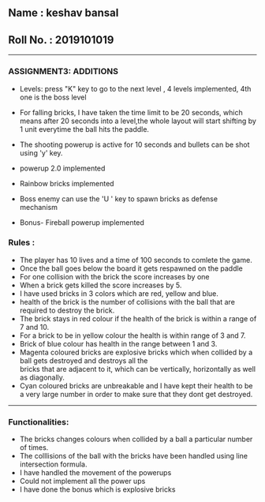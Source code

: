 ## Name : keshav bansal
## Roll No. : 2019101019

---
### ASSIGNMENT3: ADDITIONS
* Levels: press "K" key to go to the next level , 4 levels implemented, 4th one is the boss level

* For falling bricks, I have taken the time limit to be 20 seconds, which means after 20 seconds into a level,the whole layout will start shifting by 1 unit everytime the ball hits the paddle.
* The shooting powerup is active for 10 seconds and bullets can be shot using 'y' key.
* powerup 2.0 implemented
* Rainbow bricks implemented
* Boss enemy can use the 'U ' key to spawn bricks as defense mechanism

* Bonus- Fireball powerup implemented 






### Rules :

* The player has 10 lives and a time of 100 seconds to comlete the game.
* Once the ball goes below the board it gets respawned on the paddle
* For one collision with the brick the score increases by one
* When a brick gets killed the score increases by 5.
* I have used bricks in 3 colors which are red, yellow and blue.
* health of the brick is the number of collisions with the ball that are required to destroy the brick.
* The brick stays in red colour if the health of the brick is within a range of 7 and 10.
* For a brick to be in yellow colour the health is within range of 3 and 7.
* Brick of blue colour has health in the range between 1 and 3.
* Magenta coloured bricks are explosive bricks which when collided by a ball gets destroyed and destroys all the  
  bricks that are adjacent to it, which can be vertically, horizontally as well as diagonally.
* Cyan coloured bricks are unbreakable and I have kept their health to be a very large number in order to make sure that they dont get destroyed.

---

### Functionalities:

* The bricks changes colours when collided by a ball a particular number of times.
* The colllisions of the ball with the bricks have been handled using line intersection formula.
*  I have handled the movement of the powerups
* Could not implement all the power ups
* I have done the bonus which is explosive bricks 
